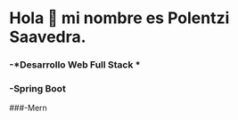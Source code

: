 # **Hola :wave: mi nombre es Polentzi Saavedra.<br>**
### -*Desarrollo Web Full Stack *<br>
### -Spring Boot<br>
###-Mern





